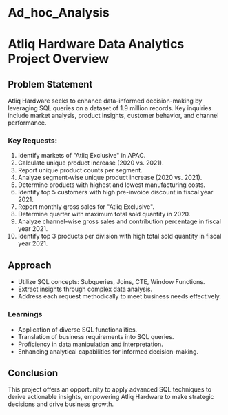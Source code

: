 # Ad_hoc_Analysis
# Atliq Hardware Data Analytics Project Overview

## Problem Statement
Atliq Hardware seeks to enhance data-informed decision-making by leveraging SQL queries on a dataset of 1.9 million records. Key inquiries include market analysis, product insights, customer behavior, and channel performance.

### Key Requests:
1. Identify markets of "Atliq Exclusive" in APAC.
2. Calculate unique product increase (2020 vs. 2021).
3. Report unique product counts per segment.
4. Analyze segment-wise unique product increase (2020 vs. 2021).
5. Determine products with highest and lowest manufacturing costs.
6. Identify top 5 customers with high pre-invoice discount in fiscal year 2021.
7. Report monthly gross sales for "Atliq Exclusive".
8. Determine quarter with maximum total sold quantity in 2020.
9. Analyze channel-wise gross sales and contribution percentage in fiscal year 2021.
10. Identify top 3 products per division with high total sold quantity in fiscal year 2021.

## Approach
- Utilize SQL concepts: Subqueries, Joins, CTE, Window Functions.
- Extract insights through complex data analysis.
- Address each request methodically to meet business needs effectively.

### Learnings
- Application of diverse SQL functionalities.
- Translation of business requirements into SQL queries.
- Proficiency in data manipulation and interpretation.
- Enhancing analytical capabilities for informed decision-making.

## Conclusion
This project offers an opportunity to apply advanced SQL techniques to derive actionable insights, empowering Atliq Hardware to make strategic decisions and drive business growth.



